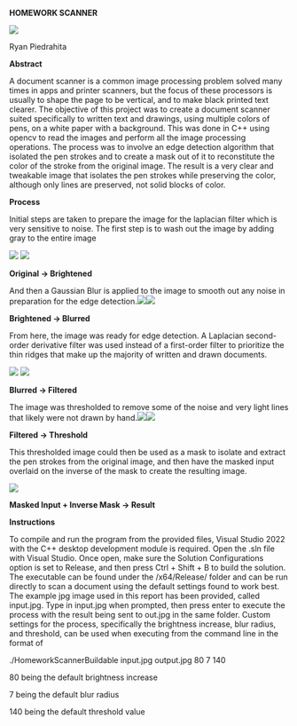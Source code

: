 ﻿**HOMEWORK SCANNER**

![](Aspose.Words.dcba896b-6b2a-4a09-a402-1d3f1645aeb2.001.jpeg)

Ryan Piedrahita

**Abstract**

A document scanner is a common image processing problem solved many times in apps and printer scanners, but the focus of these processors is usually to shape the page to be vertical, and to make black printed text clearer. The objective of this project was to create a document scanner suited specifically to written text and drawings, using multiple colors of pens, on a white paper with a background. This was done in C++ using opencv to read the images and perform all the image processing operations. The process was to involve an edge detection algorithm that isolated the pen strokes and to create a mask out of it to reconstitute the color of the stroke from the original image. The result is a very clear and tweakable image that isolates the pen strokes while preserving the color, although only lines are preserved, not solid blocks of color.

**Process**

Initial steps are taken to prepare the image for the laplacian filter which is very sensitive to noise. The first step is to wash out the image by adding gray to the entire image

![](Aspose.Words.dcba896b-6b2a-4a09-a402-1d3f1645aeb2.002.jpeg) ![](Aspose.Words.dcba896b-6b2a-4a09-a402-1d3f1645aeb2.003.jpeg)

**Original -> Brightened**

And then a Gaussian Blur is applied to the image to smooth out any noise in preparation for the edge detection.![](Aspose.Words.dcba896b-6b2a-4a09-a402-1d3f1645aeb2.004.jpeg)![](Aspose.Words.dcba896b-6b2a-4a09-a402-1d3f1645aeb2.005.jpeg)

**Brightened -> Blurred**

From here, the image was ready for edge detection. A Laplacian second-order derivative filter was used instead of a first-order filter to prioritize the thin ridges that make up the majority of written and drawn documents.

![](Aspose.Words.dcba896b-6b2a-4a09-a402-1d3f1645aeb2.006.jpeg) ![](Aspose.Words.dcba896b-6b2a-4a09-a402-1d3f1645aeb2.007.jpeg)

**Blurred -> Filtered**

The image was thresholded to remove some of the noise and very light lines that likely were not drawn by hand.![](Aspose.Words.dcba896b-6b2a-4a09-a402-1d3f1645aeb2.008.jpeg)![](Aspose.Words.dcba896b-6b2a-4a09-a402-1d3f1645aeb2.009.jpeg)

**Filtered -> Threshold**

This thresholded image could then be used as a mask to isolate and extract the pen strokes from the original image, and then have the masked input overlaid on the inverse of the mask to create the resulting image.

![](Aspose.Words.dcba896b-6b2a-4a09-a402-1d3f1645aeb2.010.png)

**Masked Input + Inverse Mask -> Result**

**Instructions**

To compile and run the program from the provided files, Visual Studio 2022 with the C++ desktop development module is required. Open the .sln file with Visual Studio. Once open, make sure the Solution Configurations option is set to Release, and then press Ctrl + Shift + B to build the solution. The executable can be found under the /x64/Release/ folder and can be run directly to scan a document using the default settings found to work best. The example jpg image used in this report has been provided, called input.jpg. Type in input.jpg when prompted, then press enter to execute the process with the result being sent to out.jpg in the same folder. Custom settings for the process, specifically the brightness increase, blur radius, and threshold, can be used when executing from the command line in the format of

./HomeworkScannerBuildable input.jpg output.jpg 80 7 140 

80 being the default brightness increase

7 being the default blur radius

140 being the default threshold value
